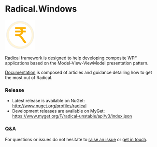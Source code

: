 # Radical.Windows

![Radical logo](assets/icon.png)

Radical framework is designed to help developing composite WPF applications based on the Model-View-ViewModel presentation pattern.

[Documentation](http://docs.radicalframework.com/) is composed of articles and guidance detailing how to get the most out of Radical.

### Release

* Latest release is available on NuGet: http://www.nuget.org/profiles/radical
* Development releases are available on MyGet: https://www.myget.org/F/radical-unstable/api/v3/index.json

### Q&A

For questions or issues do not hesitate to [raise an issue](https://github.com/RadicalFx/Radical.Windows/issues/new) or [get in touch](https://groups.google.com/forum/#!forum/radical-mvvm-framework).
